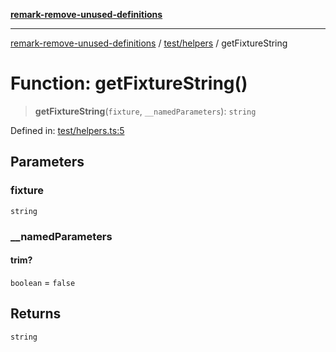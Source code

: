 [**remark-remove-unused-definitions**](../../../README.md)

***

[remark-remove-unused-definitions](../../../README.md) / [test/helpers](../README.md) / getFixtureString

# Function: getFixtureString()

> **getFixtureString**(`fixture`, `__namedParameters`): `string`

Defined in: [test/helpers.ts:5](https://github.com/Xunnamius/unified-utils/blob/a1e1b291ed5d442639a1ce075dcca685fb9ccffb/packages/remark-remove-unused-definitions/test/helpers.ts#L5)

## Parameters

### fixture

`string`

### \_\_namedParameters

#### trim?

`boolean` = `false`

## Returns

`string`
